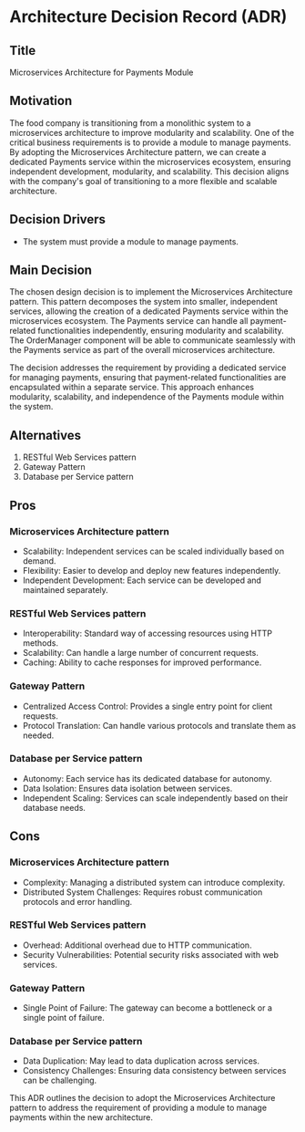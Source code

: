 # Architecture Decision Record (ADR)

## Title
Microservices Architecture for Payments Module

## Motivation
The food company is transitioning from a monolithic system to a microservices architecture to improve modularity and scalability. One of the critical business requirements is to provide a module to manage payments. By adopting the Microservices Architecture pattern, we can create a dedicated Payments service within the microservices ecosystem, ensuring independent development, modularity, and scalability. This decision aligns with the company's goal of transitioning to a more flexible and scalable architecture.

## Decision Drivers
- The system must provide a module to manage payments.

## Main Decision
The chosen design decision is to implement the Microservices Architecture pattern. This pattern decomposes the system into smaller, independent services, allowing the creation of a dedicated Payments service within the microservices ecosystem. The Payments service can handle all payment-related functionalities independently, ensuring modularity and scalability. The OrderManager component will be able to communicate seamlessly with the Payments service as part of the overall microservices architecture.

The decision addresses the requirement by providing a dedicated service for managing payments, ensuring that payment-related functionalities are encapsulated within a separate service. This approach enhances modularity, scalability, and independence of the Payments module within the system.

## Alternatives
1. RESTful Web Services pattern
2. Gateway Pattern
3. Database per Service pattern

## Pros
### Microservices Architecture pattern
- Scalability: Independent services can be scaled individually based on demand.
- Flexibility: Easier to develop and deploy new features independently.
- Independent Development: Each service can be developed and maintained separately.

### RESTful Web Services pattern
- Interoperability: Standard way of accessing resources using HTTP methods.
- Scalability: Can handle a large number of concurrent requests.
- Caching: Ability to cache responses for improved performance.

### Gateway Pattern
- Centralized Access Control: Provides a single entry point for client requests.
- Protocol Translation: Can handle various protocols and translate them as needed.

### Database per Service pattern
- Autonomy: Each service has its dedicated database for autonomy.
- Data Isolation: Ensures data isolation between services.
- Independent Scaling: Services can scale independently based on their database needs.

## Cons
### Microservices Architecture pattern
- Complexity: Managing a distributed system can introduce complexity.
- Distributed System Challenges: Requires robust communication protocols and error handling.

### RESTful Web Services pattern
- Overhead: Additional overhead due to HTTP communication.
- Security Vulnerabilities: Potential security risks associated with web services.

### Gateway Pattern
- Single Point of Failure: The gateway can become a bottleneck or a single point of failure.

### Database per Service pattern
- Data Duplication: May lead to data duplication across services.
- Consistency Challenges: Ensuring data consistency between services can be challenging.

This ADR outlines the decision to adopt the Microservices Architecture pattern to address the requirement of providing a module to manage payments within the new architecture.